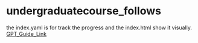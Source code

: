 # undergraduatecourse_follows
the index.yaml is for track the progress and the index.html show it visually.
[GPT_Guide_Link](https://chatgpt.com/share/67f61f81-7f7c-800d-93a0-441602777a25)
